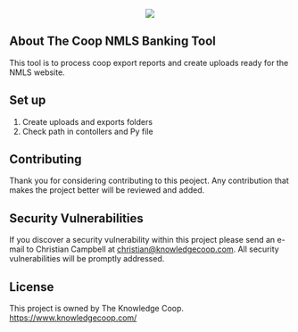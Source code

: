 <p align="center"><img src="https://cdn.shopify.com/s/files/1/1311/0223/t/7/assets/logo.png?13375360246115142671"></p>


## About The Coop NMLS Banking Tool

This tool is to process coop export reports and create uploads ready for the NMLS website.



## Set up
1) Create uploads and exports folders
2) Check path in contollers and Py file 


## Contributing

Thank you for considering contributing to this peoject. Any contribution that makes the project better will be reviewed and added.

## Security Vulnerabilities

If you discover a security vulnerability within this project please send an e-mail to Christian Campbell at christian@knowledgecoop.com. All security vulnerabilities will be promptly addressed.

## License

This project is owned by The Knowledge Coop. https://www.knowledgecoop.com/
